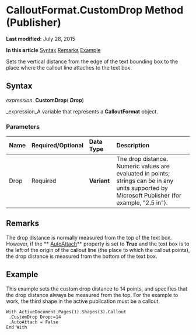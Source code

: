 
# CalloutFormat.CustomDrop Method (Publisher)

 **Last modified:** July 28, 2015

 **In this article**
 [Syntax](#sectionSection0)
 [Remarks](#sectionSection1)
 [Example](#sectionSection2)


Sets the vertical distance from the edge of the text bounding box to the place where the callout line attaches to the text box.


## Syntax
<a name="sectionSection0"> </a>

 _expression_. **CustomDrop**( **_Drop_**)

 _expression_A variable that represents a  **CalloutFormat** object.


### Parameters



|**Name**|**Required/Optional**|**Data Type**|**Description**|
|:-----|:-----|:-----|:-----|
|Drop|Required| **Variant**|The drop distance. Numeric values are evaluated in points; strings can be in any units supported by Microsoft Publisher (for example, "2.5 in").|

## Remarks
<a name="sectionSection1"> </a>

The drop distance is normally measured from the top of the text box. However, if the  ** [AutoAttach](893303d8-97fe-9eea-8d6e-d9110c75ee84.md)** property is set to **True** and the text box is to the left of the origin of the callout line (the place to which the callout points), the drop distance is measured from the bottom of the text box.


## Example
<a name="sectionSection2"> </a>

This example sets the custom drop distance to 14 points, and specifies that the drop distance always be measured from the top. For the example to work, the third shape in the active publication must be a callout.


```
With ActiveDocument.Pages(1).Shapes(3).Callout 
 .CustomDrop Drop:=14 
 .AutoAttach = False 
End With 

```

